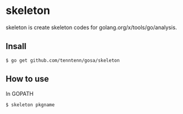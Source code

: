 # skeleton 

skeleton is create skeleton codes for golang.org/x/tools/go/analysis.

## Insall

```
$ go get github.com/tenntenn/gosa/skeleton
```

## How to use

In GOPATH

```
$ skeleton pkgname
```

